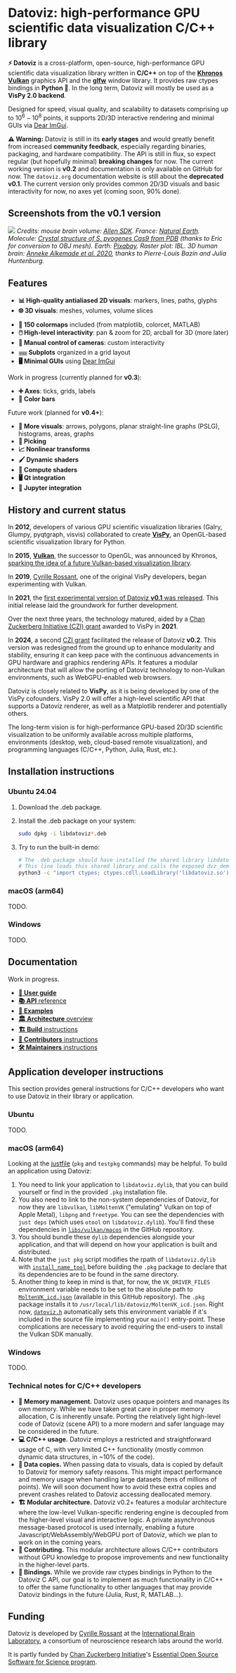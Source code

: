 # Datoviz: high-performance GPU scientific data visualization C/C++ library

<!-- INTRODUCTION -->

**⚡️ Datoviz** is a cross-platform, open-source, high-performance GPU scientific data visualization library written in **C/C++** on top of the [**Khronos Vulkan**](https://www.vulkan.org/) graphics API and the [**glfw**](https://www.glfw.org/) window library. It provides raw ctypes bindings in **Python 🐍**. In the long term, Datoviz will mostly be used as a **VisPy 2.0 backend**.

Designed for speed, visual quality, and scalability to datasets comprising up to $10^6-10^8$ points, it supports 2D/3D interactive rendering and minimal GUIs via [Dear ImGui](https://github.com/ocornut/imgui/).

**⚠️ Warning:** Datoviz is still in its **early stages** and would greatly benefit from increased **community feedback**, especially regarding binaries, packaging, and hardware compatibility. The API is still in flux, so expect regular (but hopefully minimal) **breaking changes** for now. The current working version is **v0.2** and documentation is only available on GitHub for now. The `datoviz.org` documentation website is still about the **deprecated v0.1**. The current version only provides common 2D/3D visuals and basic interactivity for now, no axes yet (coming soon, 90% done).


<!-- SCREENSHOTS -->

## Screenshots from the v0.1 version

![](https://raw.githubusercontent.com/datoviz/data/master/screenshots/datoviz.jpg)
*Credits: mouse brain volume: [Allen SDK](https://alleninstitute.github.io/AllenSDK/). France: [Natural Earth](https://www.naturalearthdata.com/). Molecule: [Crystal structure of S. pyogenes Cas9 from PDB](https://www.rcsb.org/structure/4cmp) (thanks to Eric for conversion to OBJ mesh). Earth: [Pixabay](https://pixabay.com/fr/illustrations/terre-planet-monde-globe-espace-1617121/). Raster plot: IBL. 3D human brain: [Anneke Alkemade et al. 2020](https://www.frontiersin.org/articles/10.3389/fnana.2020.536838/full), thanks to Pierre-Louis Bazin and Julia Huntenburg.*



<!-- FEATURES -->

## Features

* **📊 High-quality antialiased 2D visuals**: markers, lines, paths, glyphs
* **🌐 3D visuals**: meshes, volumes, volume slices
<!-- * **📊🌐 Mixing 2D and 3D** plots seamlessly in the same window -->
* **🌈 150 colormaps** included (from matplotlib, colorcet, MATLAB)
* **🖱️ High-level interactivity**: pan & zoom for 2D, arcball for 3D (more later)
* **🎥 Manual control of cameras**: custom interactivity
* **𓈈 Subplots** organized in a grid layout
* **🖥️ Minimal GUIs** using [Dear ImGui](https://github.com/ocornut/imgui/)

Work in progress (currently planned for **v0.3**):

* **➕ Axes**: ticks, grids, labels
* **🎨 Color bars**

Future work (planned for **v0.4+**):

* **📐 More visuals**: arrows, polygons, planar straight-line graphs (PSLG), histograms, areas, graphs
* **🎯 Picking**
* **📈 Nonlinear transforms**
* **🖌️ Dynamic shaders**
* **🧮 Compute shaders**
* **🖥️ Qt integration**
* **🐍 Jupyter integration**


## History and current status

In **2012**, developers of various GPU scientific visualization libraries (Galry, Glumpy, pyqtgraph, visvis) collaborated to create [**VisPy**](https://vispy.org/), an OpenGL-based scientific visualization library for Python.

In **2015**, [**Vulkan**](https://www.khronos.org/vulkan/), the successor to OpenGL, was announced by Khronos, [sparking the idea of a future Vulkan-based visualization library]((https://cyrille.rossant.net/compiler-data-visualization/)).

In **2019**, [Cyrille Rossant](https://cyrille.rossant.net/), one of the original VisPy developers, began experimenting with Vulkan.

In **2021**, the [first experimental version of Datoviz **v0.1** was released](https://cyrille.rossant.net/datoviz/). This initial release laid the groundwork for further development.

Over the next three years, the technology matured, aided by a [Chan Zuckerberg Initiative (CZI) grant](https://chanzuckerberg.com/eoss/proposals/) awarded to VisPy in **2021**.

In **2024**, a second [CZI grant](https://chanzuckerberg.com/eoss/proposals/) facilitated the release of Datoviz **v0.2**. This version was redesigned from the ground up to enhance modularity and stability, ensuring it can keep pace with the continuous advancements in GPU hardware and graphics rendering APIs. It features a modular architecture that will allow the porting of Datoviz technology to non-Vulkan environments, such as WebGPU-enabled web browsers.

Datoviz is closely related to **VisPy**, as it is being developed by one of the VisPy cofounders. VisPy 2.0 will offer a high-level scientific API that supports a Datoviz renderer, as well as a Matplotlib renderer and potentially others.

The long-term vision is for high-performance GPU-based 2D/3D scientific visualization to be uniformly available across multiple platforms, environments (desktop, web, cloud-based remote visualization), and programming languages (C/C++, Python, Julia, Rust, etc.).



<!-- INSTALLATION -->

## Installation instructions

### Ubuntu 24.04

1. Download the .deb package.
2. Install the .deb package on your system:

    ```bash
    sudo dpkg -i libdatoviz*.deb
    ```

3. Try to run the built-in demo:

    ```bash
    # The .deb package should have installed the shared library libdatoviz.so into /usr/local/lib
    # This line loads this shared library and calls the exposed dvz_demo() C function from Python.
    python3 -c "import ctypes; ctypes.cdll.LoadLibrary('libdatoviz.so').dvz_demo()"
    ```

### macOS (arm64)

TODO.

### Windows

TODO.


<!-- DOCUMENTATION -->

## Documentation

Work in progress.

* [**📖 User guide**](docs/userguide.md)
* [**📚 API** reference](docs/api.md)
* [**🐍 Examples**](examples/)
* [**🏛️ Architecture** overview](ARCHITECTURE.md)
* [**🏗️ Build** instructions](BUILD.md)
* [**👥 Contributors** instructions](CONTRIBUTING.md)
* [**🛠️ Maintainers** instructions](MAINTAINERS.md)



## Application developer instructions

This section provides general instructions for C/C++ developers who want to use Datoviz in their library or application.

### Ubuntu

TODO.

### macOS (arm64)

Looking at the [justfile](justfile) (`pkg` and `testpkg` commands) may be helpful.
To build an application using Datoviz:

1. You need to link your application to `libdatoviz.dylib`, that you can build yourself or find in the provided `.pkg` installation file.
2. You also need to link to the non-system dependencies of Datoviz, for now they are `libvulkan`, `libMoltenVK` ("emulating" Vulkan on top of Apple Metal), `libpng` and `freetype`. You can see the dependencies with `just deps` (which uses `otool` on `libdatoviz.dylib`). You'll find these dependencies in [`libs/vulkan/macos`](libs/vulkan/macos) in the GitHub repository.
3. You should bundle these `dylib` dependencies alongside your application, and that will depend on how your application is built and distributed.
4. Note that the `just pkg` script modifies the rpath of `libdatoviz.dylib` with [`install_name_tool`](https://www.unix.com/man-page/osx/1/install_name_tool/) before building the `.pkg` package to declare that its dependencies are to be found in the same directory.
5. Another thing to keep in mind is that, for now, the `VK_DRIVER_FILES` environment variable needs to be set to the absolute path to [`MoltenVK_icd.json`](libs/vulkan/macos/MoltenVK_icd.json) (available in this GitHub repository). The `.pkg` package installs it to `/usr/local/lib/datoviz/MoltenVK_icd.json`. Right now, [`datoviz.h`](include/datoviz.h) automatically sets this environment variable if it's included in the source file implementing your `main()` entry-point. These complications are necessary to avoid requiring the end-users to install the Vulkan SDK manually.

### Windows

TODO.

### Technical notes for C/C++ developers

* **🧠 Memory management.** Datoviz uses opaque pointers and manages its own memory. While we have taken great care in proper memory allocation, C is inherently unsafe. Porting the relatively light high-level code of Datoviz (scene API) to a more modern and safer language may be considered in the future.
* **💻 C/C++ usage.** Datoviz employs a restricted and straightforward usage of C, with very limited C++ functionality (mostly common dynamic data structures, in ~10% of the code).
* **📂 Data copies.** When passing data to visuals, data is copied by default to Datoviz for memory safety reasons. This might impact performance and memory usage when handling large datasets (tens of millions of points). We will soon document how to avoid these extra copies and prevent crashes related to Datoviz accessing deallocated memory.
* **🏗️ Modular architecture.** Datoviz v0.2+ features a modular architecture where the low-level Vulkan-specific rendering engine is decoupled from the higher-level visual and interactive logic. A private asynchronous message-based protocol is used internally, enabling a future Javascript/WebAssembly/WebGPU port of Datoviz, which we plan to work on in the coming years.
* **👥 Contributing.** This modular architecture allows C/C++ contributors without GPU knowledge to propose improvements and new functionality in the higher-level parts.
* **🔗 Bindings.** While we provide raw ctypes bindings in Python to the Datoviz C API, our goal is to implement as much functionality in C/C++ to offer the same functionality to other languages that may provide Datoviz bindings in the future (Julia, Rust, R, MATLAB...).


<!-- FUNDING -->

## Funding

Datoviz is developed by [Cyrille Rossant](https://cyrille.rossant.net) at the [International Brain Laboratory](http://internationalbrainlab.org/), a consortium of neuroscience research labs around the world.

It is partly funded by [Chan Zuckerberg Initiative](https://chanzuckerberg.com/)'s [Essential Open Source Software for Science program](https://chanzuckerberg.com/eoss/).

